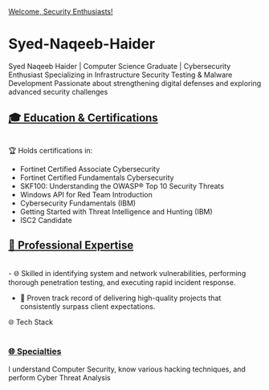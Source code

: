 [Welcome, Security Enthusiasts!](#about-me)
<br>
# Syed-Naqeeb-Haider
Syed Naqeeb Haider | Computer Science Graduate | Cybersecurity Enthusiast   Specializing in Infrastructure Security Testing &amp; Malware Development   Passionate about strengthening digital defenses and exploring advanced security challenges

## [🎓 Education & Certifications](#about-me)
<br>
🏆 Holds certifications in:

- Fortinet Certified Associate Cybersecurity
- Fortinet Certified Fundamentals Cybersecurity
- SKF100: Understanding the OWASP® Top 10 Security Threats
- Windows API for Red Team Introduction
- Cybersecurity Fundamentals (IBM)
- Getting Started with Threat Intelligence and Hunting (IBM)
- ISC2 Candidate

## [💼 Professional Expertise](#professional-expertise)
<br>
- 🌐 Skilled in identifying system and network vulnerabilities, performing thorough penetration testing, and executing rapid incident response.  

- 🌟 Proven track record of delivering high-quality projects that consistently surpass client expectations.

🌐 Tech Stack  
<br>
### [🌐 Specialties](#about-me)

I understand Computer Security, know various hacking techniques, and perform Cyber Threat Analysis

